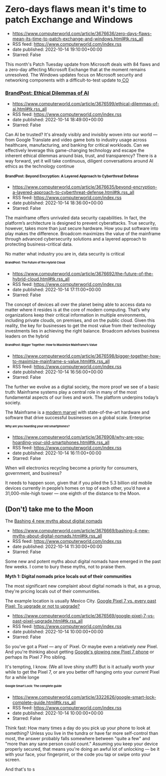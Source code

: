 # Zero-days flaws mean it's time to patch Exchange and Windows
 - https://www.computerworld.com/article/3676636/zero-days-flaws-mean-its-time-to-patch-exchange-and-windows.html#tk.rss_all
 - RSS feed: https://www.computerworld.com/index.rss
 - date published: 2022-10-14 19:10:00+00:00
 - Starred: False

<article>
	<section class="page">
<p><span style="font-weight: 400;">This month's Patch Tuesday update from Microsoft deals with 84 flaws and a zero-day affecting Microsoft Exchange that at the moment remains unresolved. The Windows updates focus on Microsoft security and networking components with a difficult-to-test update to</span><a href="https://learn.microsoft.com/en-us/windows/win32/com/the-component-object-model" rel="noopener nofollow" target="_blank"> <span style="font-weight: 400;">CO

# BrandPost: Ethical Dilemmas of AI
 - https://www.computerworld.com/article/3676599/ethical-dilemmas-of-ai.html#tk.rss_all
 - RSS feed: https://www.computerworld.com/index.rss
 - date published: 2022-10-14 18:49:00+00:00
 - Starred: False

<article>
	<section class="page">
<p>Can AI be trusted? It's already visibly and invisibly woven into our world — from Google Translate and video game bots to industry usage across healthcare, manufacturing, and banking for critical workloads. Can we effectively leverage this game-changing technology and escape the inherent ethical dilemmas around bias, trust, and transparency? There is a way forward, yet it will take continuous, diligent conversations around AI ethics as the technology continue

# BrandPost: Beyond Encryption: A Layered Approach to Cyberthreat Defense
 - https://www.computerworld.com/article/3676635/beyond-encryption-a-layered-approach-to-cyberthreat-defense.html#tk.rss_all
 - RSS feed: https://www.computerworld.com/index.rss
 - date published: 2022-10-14 18:36:00+00:00
 - Starred: False

<article>
	<section class="page">
<p>The mainframe offers unrivaled data security capabilities. In fact, the platform’s architecture is designed to prevent cyberattacks. True security, however, takes more than just secure hardware. How you put software into play makes the difference. Broadcom maximizes the value of the mainframe through advanced cybersecurity solutions and a layered approach to protecting business-critical data.</p><p>No matter what industry you are in, data security is critical

# BrandPost: The Future of the Hybrid Cloud
 - https://www.computerworld.com/article/3676692/the-future-of-the-hybrid-cloud.html#tk.rss_all
 - RSS feed: https://www.computerworld.com/index.rss
 - date published: 2022-10-14 17:11:00+00:00
 - Starred: False

<article>
	<section class="page">
<p>The concept of devices all over the planet being able to access data no matter where it resides is at the core of modern computing. That’s why organizations keep their critical information in multiple environments, including private clouds, on premises, and on the public cloud. Given this reality, the key for businesses to get the most value from their technology investments lies in achieving the right balance. Broadcom advises business leaders on the hybrid 

# BrandPost: Bigger Together: How to Maximize Mainframe’s Value
 - https://www.computerworld.com/article/3676598/bigger-together-how-to-maximize-mainframe-s-value.html#tk.rss_all
 - RSS feed: https://www.computerworld.com/index.rss
 - date published: 2022-10-14 16:56:00+00:00
 - Starred: False

<article>
	<section class="page">
<p>The further we evolve as a digital society, the more proof we see of a basic truth: Mainframe systems play a central role in many of the most fundamental aspects of our lives and work. The platform underpins today’s society.</p><p>The Mainframe is a <a href="https://broadcom-mainframe.com/3CN5eJh" rel="noopener nofollow" target="_blank">modern marvel</a> with state-of-the-art hardware and software that drive successful businesses on a global scale. Enterprise

# Why are you hoarding your old smartphones?
 - https://www.computerworld.com/article/3676908/why-are-you-hoarding-your-old-smartphones.html#tk.rss_all
 - RSS feed: https://www.computerworld.com/index.rss
 - date published: 2022-10-14 16:11:00+00:00
 - Starred: False

<article>
	<section class="page">
<p>When will electronics recycling become a priority for consumers, government, and business?</p><p>It needs to happen soon, given that if you piled the 5.3 billion old mobile devices currently in people’s homes on top of each other, you’d have a 31,000-mile-high tower — one eighth of the distance to the Moon.</p><h2><strong>(Don't) take me to the Moon</strong></h2>
<p>The <a href="https://weee-forum.org/ws_news/of-16-billion-mobile-phones-possessed-worldwide-5-

# Bashing 4 new myths about digital nomads
 - https://www.computerworld.com/article/3676669/bashing-4-new-myths-about-digital-nomads.html#tk.rss_all
 - RSS feed: https://www.computerworld.com/index.rss
 - date published: 2022-10-14 11:30:00+00:00
 - Starred: False

<article>
	<section class="page">
<p>Some new and potent myths about digital nomads have emerged in the past few weeks. I come to bury these myths, not to praise them.</p><p><strong>Myth 1: Digital nomads price locals out of their communities</strong></p><p>The most significant new complaint about digital nomads is that, as a group, they're pricing locals out of their communities.</p><p>The example location is usually Mexico City. <a href="https://travelnoire.com/digital-nomads-see-why-mexicans-

# Google Pixel 7 vs. every past Pixel: To upgrade or not to upgrade?
 - https://www.computerworld.com/article/3676569/google-pixel-7-vs-past-pixel-upgrade.html#tk.rss_all
 - RSS feed: https://www.computerworld.com/index.rss
 - date published: 2022-10-14 10:00:00+00:00
 - Starred: False

<article>
	<section class="page">
<p>So you've got a Pixel — any ol' Pixel. Or maybe even a relatively <em>new</em> Pixel. And you're thinking about getting <a href="https://www.computerworld.com/article/3675965/google-pixel-7.html">Google's glowing new Pixel 7 phone</a> or perhaps its Pixel 7 Pro sibling.</p><p>It's tempting, I know. (We all love shiny stuff!) But is it actually worth your while to get the Pixel 7, or are you better off hanging onto your <em>current</em> Pixel for a while longe

# Google Smart Lock: The complete guide
 - https://www.computerworld.com/article/3322626/google-smart-lock-complete-guide.html#tk.rss_all
 - RSS feed: https://www.computerworld.com/index.rss
 - date published: 2022-10-14 10:00:00+00:00
 - Starred: False

<article>
	<section class="page">
<p>Think fast: How many times a day do you pick up your phone to look at something? Unless you live in the tundra or have far more self-control than most, the answer probably falls somewhere between "quite a few" and "more than any sane person could count." Assuming you keep your device properly secured, that means you're doing an awful lot of unlocking — be it with your face, your fingerprint, or the code you tap or swipe onto your screen.</p><p>And that's to s
